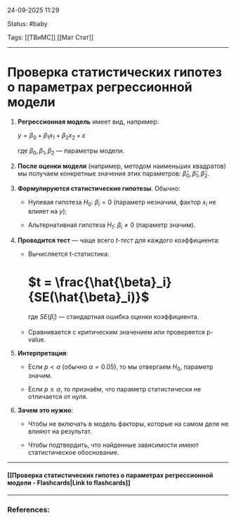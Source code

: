 
24-09-2025 11:29

Status: #baby

Tags: [[ТВиМС]] [[Мат Стат]]

---
# Проверка статистических гипотез о параметрах регрессионной модели




1. **Регрессионная модель** имеет вид, например:
    
    $y = \beta_0 + \beta_1 x_1 + \beta_2 x_2 + \varepsilon$
    
    где $\beta_0, \beta_1, \beta_2$ — параметры модели.
    
1. **После оценки модели** (например, методом наименьших квадратов) мы получаем конкретные значения этих параметров: $\hat{\beta}_0, \hat{\beta}_1, \hat{\beta}_2$.
    
2. **Формулируются статистические гипотезы**. Обычно:
    
    - Нулевая гипотеза $H_0$: $\beta_i = 0$ (параметр незначим, фактор $x_i$ не влияет на $y$);
        
    - Альтернативная гипотеза $H_1$: $\beta_i \neq 0$ (параметр значим).
        
3. **Проводится тест** — чаще всего _t-тест_ для каждого коэффициента:
    
    - Вычисляется t-статистика:
        
        # $t = \frac{\hat{\beta}_i}{SE(\hat{\beta}_i)}$
        
        где $SE(\hat{\beta}_i)$ — стандартная ошибка оценки коэффициента.
        
    - Сравнивается с критическим значением или проверяется p-value.
        
4. **Интерпретация**:
    
    - Если $p < \alpha$ (обычно $\alpha = 0.05$), то мы отвергаем $H_0$, параметр значим.
        
    - Если $p \geq \alpha$, то признаём, что параметр статистически не отличается от нуля.
        
5. **Зачем это нужно**:
    
    - Чтобы не включать в модель факторы, которые на самом деле не влияют на результат.
        
    - Чтобы подтвердить, что найденные зависимости имеют статистическое обоснование.
        

----
#### [[Проверка статистических гипотез о параметрах регрессионной модели - Flashcards|Link to flashcards]]



---
### References:

